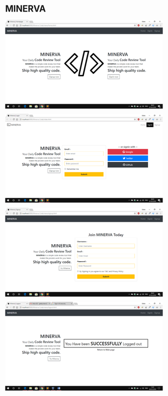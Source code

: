 # MINERVA

![Homepage](Snapshots/Homepage.png)


![Signin-Page](Snapshots/Signin.png)


![Signup-Page](Snapshots/Signup.png)


![Signout-Page](Snapshots/Signout.png)
